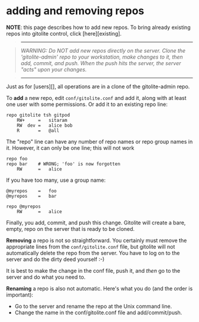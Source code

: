 # adding and removing repos

**NOTE**: this page describes how to add new repos.  To bring already existing
repos into gitolite control, click [here][existing].

>   ----

>   *WARNING: Do NOT add new repos directly on the server.  Clone the
>   'gitolite-admin' repo to your workstation, make changes to it, then add,
>   commit, and push.  When the push hits the server, the server "acts" upon
>   your changes.*

>   ----

Just as for [users][], all operations are in a clone of the gitolite-admin
repo.

To **add** a new repo, edit `conf/gitolite.conf` and add it, along with at
least one user with some permissions.  Or add it to an existing repo line:

    repo gitolite tsh gitpod
        RW+     =   sitaram
        RW  dev =   alice bob
        R       =   @all

The "repo" line can have any number of repo names or repo group names in it.
However, it can only be one line; this will not work

    repo foo
    repo bar    # WRONG; 'foo' is now forgotten
        RW      =   alice

If you have too many, use a group name:

    @myrepos    =   foo
    @myrepos    =   bar

    repo @myrepos
        RW      =   alice

Finally, you add, commit, and push this change.  Gitolite will create a bare,
empty, repo on the server that is ready to be cloned.

**Removing** a repo is not so straightforward.  You certainly must remove the
appropriate lines from the `conf/gitolite.conf` file, but gitolite will not
automatically delete the repo from the server.  You have to log on to the
server and do the dirty deed yourself :-)

It is best to make the change in the conf file, push it, and *then* go to the
server and do what you need to.

**Renaming** a repo is also not automatic.  Here's what you do (and the order
is important):

  * Go to the server and rename the repo at the Unix command line.
  * Change the name in the conf/gitolite.conf file and add/commit/push.
